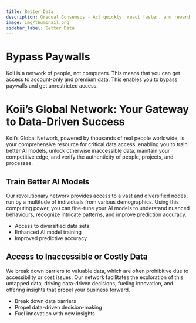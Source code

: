 ```yaml
---
title: Better Data
description: Gradual Consensus - Act quickly, react faster, and reward slowly.
image: img/thumbnail.png
sidebar_label: Better Data
---
```


# Bypass Paywalls 

Koii is a network of people, not computers. This means that you can get access to account-only and premium data. This enables you to bypass paywalls and get unrestricted access.

# Koii’s Global Network: Your Gateway to Data-Driven Success

Koii’s Global Network, powered by thousands of real people worldwide, is your comprehensive resource for critical data access, enabling you to train better AI models, unlock otherwise inaccessible data, maintain your competitive edge, and verify the authenticity of people, projects, and processes.

## Train Better AI Models

Our revolutionary network provides access to a vast and diversified nodes, run by a multitude of individuals from various demographics. Using this computing power, you can fine-tune your AI models to understand nuanced behaviours, recognize intricate patterns, and improve prediction accuracy.

- Access to diversified data sets
- Enhanced AI model training
- Improved predictive accuracy

## Access to Inaccessible or Costly Data

We break down barriers to valuable data, which are often prohibitive due to accessibility or cost issues. Our network facilitates the exploration of this untapped data, driving data-driven decisions, fueling innovation, and offering insights that propel your business forward.

- Break down data barriers
- Propel data-driven decision-making
- Fuel innovation with new insights
